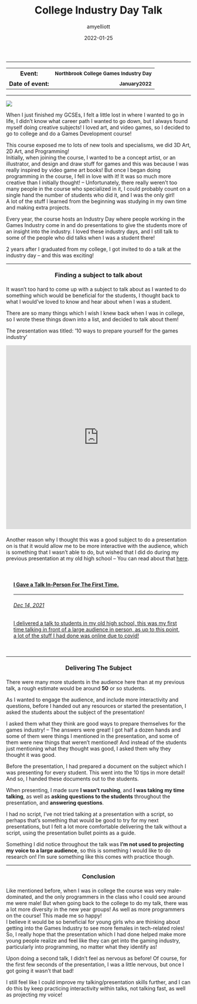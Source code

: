 ﻿---
layout: post
title:  "College Industry Day Talk"
type: "Personal Blog"
color: "background-color: firebrick"
summary: "I got invited back to my old college to talk to students studying Games Development at an industry day, this talk was a few months after my first talk, so I was able to reflect upon my speaking and presentation from then."
author: amyelliott
date: '2022-01-25'
category: ['personal', 'education', 'teaching', 'reflection', 'development', 'improvement']
thumbnail: /assets/img/posts/CollegeTalk/Cover.png
keywords: personal, education, teaching, reflection, development, improvement
permalink: /blog/college-industry-talk/
usemathjax: true
---
<hr>
<div class="table-mobile">
    <table>
            <tr>
            <th style="border: 0px !important">Event:</th>
            <th style="text-align:right; border: 0px !important"><small class="btn btn-col status-button">Northbrook College Games Industry Day</small></th>
        </tr>
        <tr>
            <th style="border: 0px !important">Date of event:</th>
            <th style="text-align:right; border: 0px !important"><small class="btn btn-col status-button">January</small><small class="btn btn-col status-button">2022</small></th>
        </tr>
    </table>
</div>

<hr>
<img class="image-heading" src="/assets/img/posts/CollegeTalk/1.png" style="object-position: 50% 15% !important;">
<p>When I just finished my GCSEs, I felt a little lost in where I wanted to go in life, I didn’t know what career path I wanted to go down, but I always found myself doing creative subjects! I loved art, and video games, so I decided to go to college and do a Games Development course!</p>
<p>This course exposed me to lots of new tools and specialisms, we did 3D Art, 2D Art, and Programming!<br />Initially, when joining the course, I wanted to be a concept artist, or an illustrator, and design and draw stuff for games and this was because I was really inspired by video game art books! But once I began doing programming in the course, I fell in love with it! It was so much more creative than I initially thought! – Unfortunately, there really weren’t too many people in the course who specialized in it, I could probably count on a single hand the number of students who did it, and I was the only girl! <br />A lot of the stuff I learned from the beginning was studying in my own time and making extra projects.</p>
<p>Every year, the course hosts an Industry Day where people working in the Games Industry come in and do presentations to give the students more of an insight into the industry. I loved these industry days, and I still talk to some of the people who did talks when I was a student there!</p>
<p>2 years after I graduated from my college, I got invited to do a talk at the industry day – and this was exciting!</p>

<hr>

<h3 style="text-align:center; margin-top: 20px; margin-bottom: 20px">Finding a subject to talk about</h3>
<p>It wasn’t too hard to come up with a subject to talk about as I wanted to do something which would be beneficial for the students, I thought back to what I would’ve loved to know and hear about when I was a student.</p>
<p>There are so many things which I wish I knew back when I was in college, so I wrote these things down into a list, and decided to talk about them!</p>
<p>The presentation was titled: ’10 ways to prepare yourself for the games industry’</p>
<div style="margin-bottom: 20px">
    <iframe src="https://onedrive.live.com/embed?cid=9594E849DC7FC39E&amp;resid=9594E849DC7FC39E%2156799&amp;authkey=AB8AlYAuSQ5R-Ds&amp;em=2&amp;wdAr=1.7777777777777777" width="100%" height="500px" frameborder="0">This is an embedded <a target="_blank" href="https://office.com">Microsoft Office</a> presentation, powered by <a style="padding: 0px" target="_blank" href="https://office.com/webapps">Office</a>.</iframe>
</div>
<p>Another reason why I thought this was a good subject to do a presentation on is that it would allow me to be more interactive with the audience, which is something that I wasn’t able to do, but wished that I did do during my previous presentation at my old high school – You can read about that <a href="http://gamedev.amy-portfolio.com/blog/i-gave-a-talk-in-person-for-the-first-time" style="padding: 0px" target="_blank">here</a>.</p>

<div class="row" style="padding: 20px">
  <div class="card blog-post" style="border-radius: 50px; width: 100% !important">
    <a href="/blog/i-gave-a-talk-in-person-for-the-first-time" style="padding: 0px" target="_blank">
      <div class="card-body center">
              <h4 class="card-title">I Gave a Talk In-Person For The First Time.</h4>
          <hr>
          <h6 class="card-subtitle mb-2 text-muted">Dec 14, 2021</h6>
          <p class="card-text">I delivered a talk to students in my old high school, this was my first time talking in front of a large audience in person, as up to this point, a lot of the stuff I had done was online due to covid!</p>
      </div>
    </a>
  </div>
</div>

<hr>

<h3 style="text-align:center; margin-top: 20px; margin-bottom: 20px">Delivering The Subject</h3>
<p>There were many more students in the audience here than at my previous talk, a rough estimate would be around <strong>50</strong> or so students.</p>
<p>As I wanted to engage the audience, and include more interactivity and questions, before I handed out any resources or started the presentation, I asked the students about the subject of the presentation!</p>
<p>I asked them what they think are good ways to prepare themselves for the games industry! – The answers were great! I got half a dozen hands and some of them were things I mentioned in the presentation, and some of them were new things that weren’t mentioned! And instead of the students just mentioning what they thought was good, I asked them why they thought it was good.</p>
<p>Before the presentation, I had prepared a document on the subject which I was presenting for every student. This went into the 10 tips in more detail! And so, I handed these documents out to the students.</p>
<p>When presenting, I made sure <strong>I wasn’t rushing</strong>, and <strong>I was taking my time talking</strong>, as well as <strong>asking questions to the students</strong> throughout the presentation, and <strong>answering questions</strong>.</p>
<p>I had no script, I’ve not tried talking at a presentation with a script, so perhaps that’s something that would be good to try for my next presentations, but I felt a lot more comfortable delivering the talk without a script, using the presentation bullet points as a guide.</p>
<p>Something I did notice throughout the talk was <strong>I’m not used to projecting my voice to a large audience</strong>, so this is something I would like to do research on! I’m sure something like this comes with practice though.</p>

<hr>

<h3 style="text-align:center; margin-top: 20px; margin-bottom: 20px">Conclusion</h3>
<p>Like mentioned before, when I was in college the course was very male-dominated, and the only programmers in the class who I could see around me were male! But when going back to the college to do my talk, there was a lot more diversity in the new year groups! As well as more programmers on the course! This made me so happy! <br />I believe it would be so beneficial for young girls who are thinking about getting into the Games Industry to see more females in tech-related roles! So, I really hope that the presentation which I had done helped make more young people realize and feel like they can get into the gaming industry, particularly into programming, no matter what they identify as!</p>
<p>Upon doing a second talk, I didn’t feel as nervous as before! Of course, for the first few seconds of the presentation, I was a little nervous, but once I got going it wasn’t that bad!</p>
<p>I still feel like I could improve my talking/presentation skills further, and I can do this by keep practicing interactivity within talks, not talking fast, as well as projecting my voice!</p>